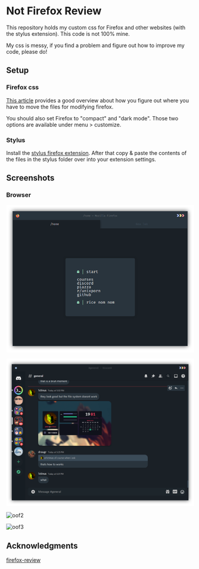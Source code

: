 # Not Firefox Review

This repository holds my custom css for Firefox and other websites (with the stylus extension). This code is not 100% mine.

My css is messy, if you find a problem and figure out how to improve my code, please do!

## Setup

### Firefox css

[This article](https://www.howtogeek.com/334716/how-to-customize-firefoxs-user-interface-with-userchrome.css/) provides a good overview about how you figure out where you have to move the files for modifying firefox.

You should also set Firefox to "compact" and "dark mode". Those two options are available under menu > customize.

### Stylus

Install the [stylus firefox extension](https://addons.mozilla.org/en-US/firefox/addon/styl-us/).
After that copy & paste the contents of the files in the stylus folder over into your extension settings.

## Screenshots

### Browser

![oof](https://github.com/JavaCafe01/firefox-css/blob/master/screenshots/browser.png)

![oof1](https://github.com/JavaCafe01/firefox-css/blob/master/screenshots/discord.png)

![oof2](https://github.com/JavaCafe01/firefox-css/blob/master/screenshots/github.png)

![oof3](https://github.com/JavaCafe01/firefox-css/blob/master/screenshots/rust.png)

## Acknowledgments
[firefox-review](https://github.com/fellowish/firefox-review)
